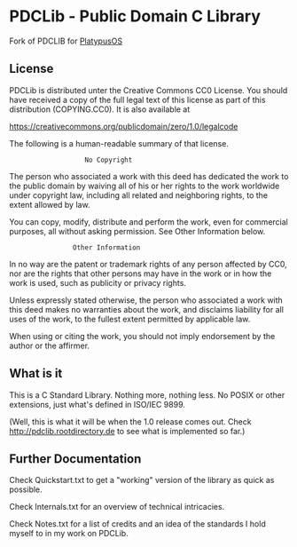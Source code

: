 # PDCLib - Public Domain C Library
Fork of PDCLIB for [PlatypusOS](https://github.com/Platypus-Tech/new-platypus-os-drafts/)

## License

PDCLib is distributed unter the Creative Commons CC0 License. You
should have received a copy of the full legal text of this license
as part of this distribution (COPYING.CC0). It is also available at

https://creativecommons.org/publicdomain/zero/1.0/legalcode

The following is a human-readable summary of that license.

                       No Copyright

The person who associated a work with this deed has dedicated the
work to the public domain by waiving all of his or her rights to
the work worldwide under copyright law, including all related and
neighboring rights, to the extent allowed by law.

You can copy, modify, distribute and perform the work, even for
commercial purposes, all without asking permission. See Other
Information below.

                    Other Information

In no way are the patent or trademark rights of any person affected
by CC0, nor are the rights that other persons may have in the work
or in how the work is used, such as publicity or privacy rights.

Unless expressly stated otherwise, the person who associated a work
with this deed makes no warranties about the work, and disclaims
liability for all uses of the work, to the fullest extent permitted
by applicable law.

When using or citing the work, you should not imply endorsement by
the author or the affirmer.

## What is it

This is a C Standard Library. Nothing more, nothing less. No POSIX
or other extensions, just what's defined in ISO/IEC 9899.

(Well, this is what it will be when the 1.0 release comes out. Check
http://pdclib.rootdirectory.de to see what is implemented so far.)

## Further Documentation

Check Quickstart.txt to get a "working" version of the library as quick
as possible.

Check Internals.txt for an overview of technical intricacies.

Check Notes.txt for a list of credits and an idea of the standards I
hold myself to in my work on PDCLib.

